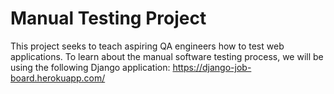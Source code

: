 # Manual Testing Project

This project seeks to teach aspiring QA engineers how to test web applications. To learn about the manual software testing process, we will be using the following Django application: https://django-job-board.herokuapp.com/

